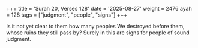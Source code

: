 +++
title = 'Surah 20, Verses 128'
date = '2025-08-27'
weight = 2476
ayah = 128
tags = ["judgment", "people", "signs"]
+++

Is it not yet clear to them how many peoples We destroyed before them, whose ruins they still pass by? Surely in this are signs for people of sound judgment.